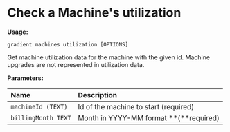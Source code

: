 # Check a Machine's utilization

**Usage:** 

```text
gradient machines utilization [OPTIONS]
```

Get machine utilization data for the machine with the given id. Machine upgrades are not represented in utilization data.

**Parameters:**

| Name | Description |
| :--- | :--- |
| `machineId (TEXT)` | Id of the machine to start \(required\) |
| `billingMonth TEXT` | Month in YYYY-MM format **\(**required\) |

